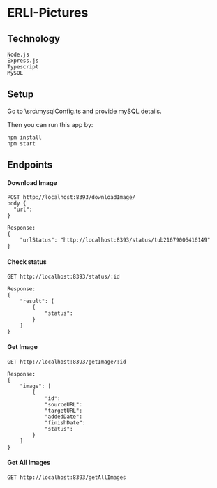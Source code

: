 # ERLI-Pictures

## Technology
```
Node.js
Express.js
Typescript
MySQL
```

## Setup

Go to \src\mysqlConfig.ts and provide mySQL details. 


Then you can run this app by:
```
npm install
npm start
```


## Endpoints

#### Download Image
```
POST http://localhost:8393/downloadImage/
body {
  "url": 
}

Response:
{
    "urlStatus": "http://localhost:8393/status/tub21679006416149"
}
```
#### Check status
```
GET http://localhost:8393/status/:id

Response:
{
    "result": [
        {
            "status": 
        }
    ]
}
```
#### Get Image
```
GET http://localhost:8393/getImage/:id

Response: 
{
    "image": [
        {
            "id":
            "sourceURL": 
            "targetURL": 
            "addedDate": 
            "finishDate":
            "status": 
        }
    ]
}
```
#### Get All Images
```
GET http://localhost:8393/getAllImages
```
